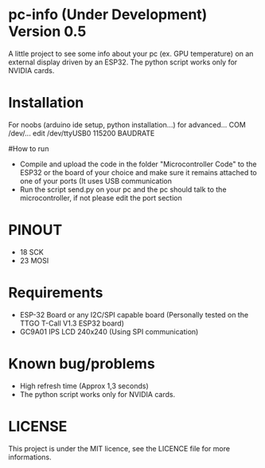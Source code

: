 # pc-info (Under Development) Version 0.5
A little project to see some info about your pc (ex. GPU temperature) on an external display driven by an ESP32.
The python script works only for NVIDIA cards.

# Installation
For noobs (arduino ide setup, python installation...)
for advanced...
COM /dev/... edit /dev/ttyUSB0
115200 BAUDRATE

#How to run
 * Compile and upload the code in the folder "Microcontroller Code" to the ESP32 or the board of your choice and make sure it remains attached to one of your ports (It uses USB communication
 * Run the script send.py on your pc and the pc should talk to the microcontroller, if not please edit the port section

# PINOUT
 * 18 SCK
 * 23 MOSI

# Requirements
 * ESP-32 Board or any I2C/SPI capable board (Personally tested on the TTGO T-Call V1.3 ESP32 board)
 * GC9A01 IPS LCD 240x240 (Using SPI communication)

# Known bug/problems
 * High refresh time (Approx 1,3 seconds)
 * The python script works only for NVIDIA cards.


# LICENSE
This project is under the MIT licence, see the LICENCE file for more informations.
